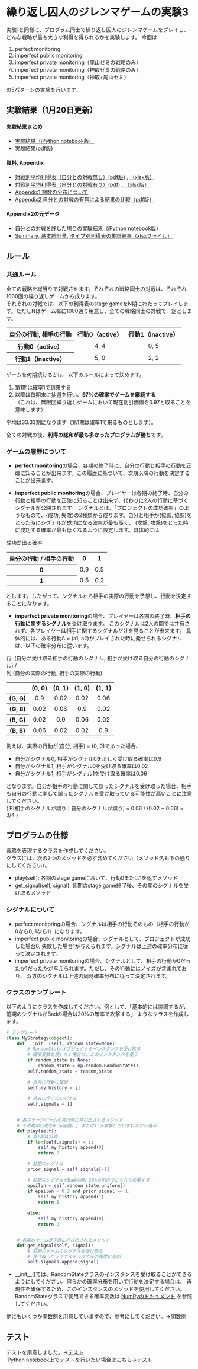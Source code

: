 # 繰り返し囚人のジレンマゲームの実験3

実験1と同様に、プログラム同士で繰り返し囚人のジレンマゲームをプレイし、どんな戦略が最も大きな利得を得られるかを実験します。 
今回は

1. perfect monitoring
2. imperfect public monitoring
3. imperfect private monitoring（尾山ゼミの戦略のみ）
4. imperfect private monitoring（神取ゼミの戦略のみ）
5. imperfect private monitoring（神取+尾山ゼミ）

の5パターンの実験を行います。

## 実験結果（1月20日更新）

#### 実験結果まとめ
* [実験結果（iPython notebook版）](http://nbviewer.ipython.org/github/myuuuuun/RepeatedMatrixGame/blob/master/PrisonersDilemma/experiment3/Experiment-2015-11-30.ipynb)  
* [実験結果(pdf版)](https://github.com/myuuuuun/RepeatedMatrixGame/blob/master/PrisonersDilemma/experiment3/%E5%B0%BE%E5%B1%B1%E3%82%BC%E3%83%9F%E5%AE%9F%E9%A8%93%E7%B5%90%E6%9E%9C.pdf)  

#### 資料, Appendix
* [対戦別平均利得表（自分との対戦無し）(pdf版)](https://github.com/myuuuuun/RepeatedMatrixGame/blob/master/PrisonersDilemma/experiment3/%E5%AF%BE%E6%88%A6%E8%A1%A8%EF%BC%88%E8%87%AA%E5%88%86%E3%81%A8%E3%81%AE%E5%AF%BE%E6%88%A6%E7%84%A1%EF%BC%89.pdf)
, [（xlsx版）](https://github.com/myuuuuun/RepeatedMatrixGame/blob/master/PrisonersDilemma/experiment3/documents/match_data.xlsx)
* [対戦別平均利得表（自分との対戦有り）(pdf)](https://github.com/myuuuuun/RepeatedMatrixGame/blob/master/PrisonersDilemma/experiment3/%E5%AF%BE%E6%88%A6%E8%A1%A8%EF%BC%88%E8%87%AA%E5%88%86%E3%81%A8%E3%81%AE%E5%AF%BE%E6%88%A6%E6%9C%89%EF%BC%89.pdf)
, [（xlsx版）](https://github.com/myuuuuun/RepeatedMatrixGame/blob/master/PrisonersDilemma/experiment3-appendix1/documents/match_data.xlsx)
* [Appendix1 期数の分布について](http://nbviewer.jupyter.org/github/myuuuuun/RepeatedMatrixGame/blob/master/PrisonersDilemma/experiment3/ts_length.ipynb)
* [Appendix2 自分との対戦の有無による結果の比較（pdf版）](https://github.com/myuuuuun/RepeatedMatrixGame/blob/master/PrisonersDilemma/experiment3/Appendix2.pdf)

#### Appendix2の元データ
* [自分との対戦を許した場合の実験結果（iPython notebook版）](http://nbviewer.jupyter.org/github/myuuuuun/RepeatedMatrixGame/blob/master/PrisonersDilemma/experiment3/Experiment-2015-11-30.ipynb)
* [Summary, 基本統計量, タイプ別利得表の集計結果（xlsxファイル）](https://github.com/myuuuuun/RepeatedMatrixGame/blob/master/PrisonersDilemma/experiment3-appendix1/documents/%E5%AF%BE%E6%88%A6%E6%9C%89%E7%84%A1%E6%AF%94%E8%BC%83.xlsx)

## ルール

### 共通ルール
全ての戦略を総当りで対戦させます。それぞれの戦略同士の対戦は、それぞれ1000回の繰り返しゲームから成ります。  
それぞれの対戦では、以下の利得表のstage gameをN期にわたってプレイします。ただしNはゲーム毎に1000通り用意し、全ての戦略同士の対戦で一定とします。  


<table align="center", style="text-align:center;">
  <tr>
    <th>自分の行動, 相手の行動</th>
    <th>行動0（active）</th>
    <th>行動1（inactive）</th>
  </tr>
  <tr>
    <th>行動0（active）</th>
    <td>4, 4</td>
    <td>0, 5</td>
  </tr>
  <tr>
    <th>行動1（inactive）</th>
    <td>5, 0</td>
    <td>2, 2</td>
  </tr>
</table>
  
ゲームを何期続けるかは、以下のルールによって決めます。

1. 第1期は確率1で到来する
2. 以降は毎期末に抽選を行い、**97%の確率でゲームを継続する**  
（これは、無限回繰り返しゲームにおいて現在割引価値を0.97と取ることを意味します）

平均は33.33期になります（第1期は確率1で来るものとします）。

全ての対戦の後、**利得の総和が最も多かったプログラムが勝ち**です。


### ゲームの履歴について

* **perfect monitoring**の場合、各期の終了時に、自分の行動と相手の行動を正確に知ることが出来ます。この履歴に基づいて、次期以降の行動を決定することが出来ます。  


* **imperfect public monitoring**の場合、プレイヤーは各期の終了時、自分の行動と相手の行動を正確に知ることは出来ず、代わりに2人の行動に基づくシグナルが公開されます。
シグナルとは、「プロジェクトの成功確率」のようなもので、{成功, 失敗}の2種類から成ります。自分と相手が(協調, 協調)をとった時にシグナルが成功になる確率が最も高く、
(攻撃, 攻撃)をとった時に成功する確率が最も低くなるように設定します。具体的には
  

成功が出る確率
<table align="center", style="text-align:center;">
  <tr>
    <th>自分の行動 / 相手の行動</th>
    <th>0</th>
    <th>1</th>
  </tr>
  <tr>
    <th>0</th>
    <td>0.9</td>
    <td>0.5</td>
  </tr>
  <tr>
    <th>1</th>
    <td>0.5</td>
    <td>0.2</td>
  </tr>
</table>

とします。したがって、シグナルから相手の実際の行動を予想し、行動を決定することになります。

* **imperfect private monitoring**の場合、プレイヤーは各期の終了時、**相手の行動に関するシグナル**を受け取ります。
このシグナルは2人の間では共有されず、各プレイヤーは相手に関するシグナルだけを見ることが出来ます。
具体的には、ある行動A = (a1, a2)がプレイされた時に発せられるシグナルは、以下の確率分布に従います。  

行: (自分が受け取る相手の行動のシグナル, 相手が受け取る自分の行動のシグナル) /  
列:(自分の実際の行動, 相手の実際の行動)
<table align="center", style="text-align:center;">
  <tr>
    <th></th>
    <th>(0, 0)</th>
    <th>(0, 1)</th>
    <th>(1, 0)</th>
    <th>(1, 1)</th>
  </tr>
  <tr>
    <th>(G, G)</th>
    <td>0.9</td>
    <td>0.02</td>
    <td>0.02</td>
    <td>0.06</td>
  </tr>
  <tr>
    <th>(G, B)</th>
    <td>0.02</td>
    <td>0.06</td>
    <td>0.9</td>
    <td>0.02</td>
  </tr>
  <tr>
    <th>(B, G)</th>
    <td>0.02</td>
    <td>0.9</td>
    <td>0.06</td>
    <td>0.02</td>
  </tr>
  <tr>
    <th>(B, B)</th>
    <td>0.06</td>
    <td>0.02</td>
    <td>0.02</td>
    <td>0.9</td>
  </tr>
</table>

例えば、実際の行動が(自分, 相手) = (0, 0)であった場合、
* 自分がシグナル0, 相手がシグナル0を正しく受け取る確率は0.9
* 自分がシグナル1, 相手がシグナル0を受け取る確率は0.02
* 自分がシグナル1, 相手がシグナル1を受け取る確率は0.06

となります。自分が相手の行動に関して誤ったシグナルを受け取った場合、相手も自分の行動に関して誤ったシグナルを受け取っている可能性が高いことに注意してください。  
( P[相手のシグナルが誤り | 自分のシグナルが誤り] = 0.06 / (0.02 + 0.06) = 3/4 )


## プログラムの仕様
戦略を表現するクラスを作成してください。  
クラスには、次の2つのメソッドを必ず含めてください（メソッド名も下の通りにしてください）。

* play(self): 各期のstage gameにおいて、行動0または1を返すメソッド
* get_signal(self, signal): 各期のstage game終了後、その期のシグナルを受け取るメソッド

### シグナルについて
* perfect monitoringの場合、シグナルは相手の行動そのもの（相手の行動が0なら0, 1なら1）になります。  
* imperfect public monitoringの場合、シグナルとして、プロジェクトが成功した場合0, 失敗した場合1が与えられます。シグナルは上述の確率分布に従って決定されます。  
* imperfect private monitoringの場合、シグナルとして、相手の行動が0だったか1だったかが与えられます。ただし、その行動にはノイズが含まれており、
双方のシグナルは上述の同時確率分布に従って決定されます。


### クラスのテンプレート

以下のようにクラスを作成してください。例として、「基本的には協調するが、前期のシグナルがBadの場合は20%の確率で攻撃する」
ようなクラスを作成します。


```python
# テンプレート
class MyStrategy(object):
    def __init__(self, random_state=None):
        # RandomStateオブジェクトのインスタンスを受け取る
        # 確率変数を使いたい場合は、このインスタンスを使う
        if random_state is None:
            random_state = np.random.RandomState()
        self.random_state = random_state
        
        # 自分の行動の履歴
        self.my_history = []
        
        # 過去の全てのシグナル
        self.signals = []


    # 各ステージゲームの実行時に呼び出されるメソッド
    # その期の行動を0（=協調）, または1（=攻撃）のいずれかから選ぶ
    def play(self):
        # 第1期は協調
        if len(self.signals) < 1:
            self.my_history.append(0)
            return 0

        # 前期のシグナル
        prior_signal = self.signals[-1]

        # 前期のシグナルがBadの時、20%の割合でこちらも攻撃する
        epsilon = self.random_state.uniform()
        if epsilon < 0.2 and prior_signal == 1:
            self.my_history.append(1)
            return 1
        
        else:
            self.my_history.append(0)
            return 0


    # 各期のゲーム終了時に呼び出されるメソッド
    def get_signal(self, signal):
        # 前期のゲームのシグナルを受け取る
        # 受け取ったシグナルをシグナルの履歴に追加
        self.signals.append(signal)
```

* \_\_init\_\_()では、RandomStateクラスのインスタンスを受け取ることができるようにしてください。何らかの確率分布を用いて行動を決定する場合は、
再現性を確保するため、このインスタンスのメソッドを使用してください。RandomStateクラスで使用できる確率変数は
[NumPyのドキュメント](http://docs.scipy.org/doc/numpy/reference/generated/numpy.random.RandomState.html)
を参照してください。


他にもいくつか関数例を用意していますので、参考にしてください。->[関数例](./sample.py)

## テスト
テストを用意しました。->[テスト](./test.py)  
iPython notebook上でテストを行いたい場合はこちら->[テスト](./test.ipynb)






